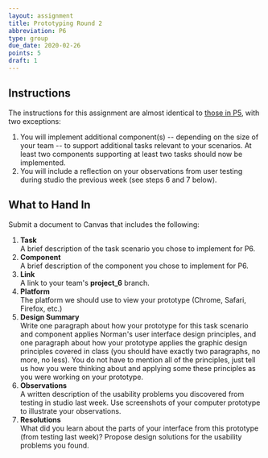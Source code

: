 ```yaml
---
layout: assignment
title: Prototyping Round 2
abbreviation: P6
type: group
due_date: 2020-02-26
points: 5
draft: 1
---
```

## Instructions
The instructions for this assignment are almost identical to [those in P5](p5), with two exceptions:
1. You will implement additional component(s) -- depending on the size of your team -- to support additional tasks relevant to your scenarios. At least two components supporting at least two tasks should now be implemented.
2. You will include a reflection on your observations from user testing during studio the previous week (see steps 6 and 7 below).

## What to Hand In
Submit a document to Canvas that includes the following:

1. **Task**<br> A brief description of the task scenario you chose to implement for P6.
2. **Component**<br> A brief description of the component you chose to implement for P6.
3. **Link**<br>A link to your team's **project_6** branch. 
4. **Platform**<br>The platform we should use to view your prototype (Chrome, Safari, Firefox, etc.)
5. **Design Summary**<br>Write one paragraph about how your prototype for this task scenario and component applies Norman's user interface design principles, and one paragraph about how your prototype applies the graphic design principles covered in class (you should have exactly two paragraphs, no more, no less). You do not have to mention all of the principles, just tell us how you were thinking about and applying some these principles as you were working on your prototype.
6. **Observations**<br>A written description of the usability problems you discovered from testing in studio last week. Use screenshots of your computer prototype to illustrate your observations.
7. **Resolutions**<br>What did you learn about the parts of your interface from this prototype (from testing last week)? Propose design solutions for the usability problems you found.